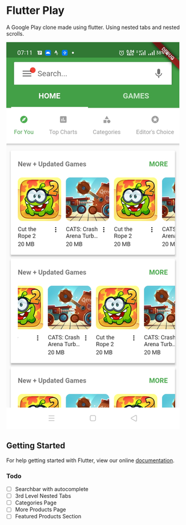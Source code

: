# Flutter Play

A Google Play clone made using flutter. Using nested tabs and nested scrolls.

![Flutter Play](/screenshots/screenshot1.jpg)

## Getting Started

For help getting started with Flutter, view our online
[documentation](https://flutter.io/).

### Todo

- [ ] Searchbar with autocomplete
- [ ] 3rd Level Nested Tabs
- [ ] Categories Page
- [ ] More Products Page
- [ ] Featured Products Section
